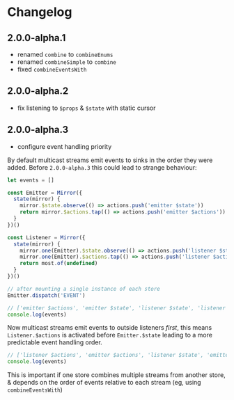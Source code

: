 Changelog
=========

## 2.0.0-alpha.1

* renamed `combine` to `combineEnums`
* renamed `combineSimple` to `combine`
* fixed `combineEventsWith`

## 2.0.0-alpha.2

* fix listening to `$props` & `$state` with static cursor

## 2.0.0-alpha.3

* configure event handling priority

By default multicast streams emit events to sinks in the order they were added. Before `2.0.0-alpha.3` this could lead to strange behaviour:

```js
let events = []

const Emitter = Mirror({
  state(mirror) {
    mirror.$state.observe(() => actions.push('emitter $state'))
    return mirror.$actions.tap(() => actions.push('emitter $actions'))
  }
})()

const Listener = Mirror({
  state(mirror) {
    mirror.one(Emitter).$state.observe(() => actions.push('listener $state'))
    mirror.one(Emitter).$actions.tap(() => actions.push('listener $actions'))
    return most.of(undefined)
  }
})()

// after mounting a single instance of each store
Emitter.dispatch('EVENT')

// ['emitter $actions', 'emitter $state', 'listener $state', 'listener $actions']
console.log(events)
```

Now multicast streams emit events to outside listeners _first_, this means `Listener.$actions` is activated before `Emitter.$state` leading to a more predictable event handling order.

```js
// ['listener $actions', 'emitter $actions', 'listener $state', 'emitter $state']
console.log(events)
```

This is important if one store combines multiple streams from another store, & depends on the order of events relative to each stream (eg, using `combineEventsWith`)
